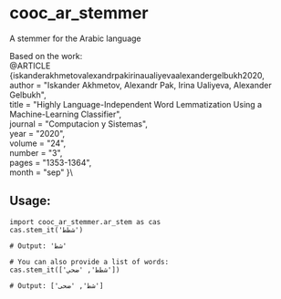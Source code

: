 # cooc_ar_stemmer
A stemmer for the Arabic language

Based on the work: \
@ARTICLE {iskanderakhmetovalexandrpakirinaualiyevaalexandergelbukh2020, \
author = "Iskander Akhmetov, Alexandr Pak, Irina Ualiyeva, Alexander Gelbukh", \
title = "Highly Language-Independent Word Lemmatization Using a Machine-Learning Classifier", \
journal = "Computacion y Sistemas", \
year = "2020", \
volume = "24", \
number = "3", \
pages = "1353-1364", \
month = "sep" }\

## Usage:
```
import cooc_ar_stemmer.ar_stem as cas
cas.stem_it('شطط')

# Output: 'شط'

# You can also provide a list of words:
cas.stem_it(['شطط', 'ضحي'])

# Output: ['شط', 'ضحى']
```
